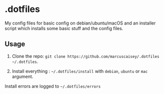 # .dotfiles

My config files for basic config on debian/ubuntu/macOS and an installer script which installs some basic stuff and the config files.

## Usage

1. Clone the repo: `git clone https://github.com/marcuscaisey/.dotfiles ~/.dotfiles`.

2. Install everything : `~/.dotfiles/install` with `debian`, `ubuntu` or `mac` argument.

Install errors are logged to `~/.dotfiles/errors`
